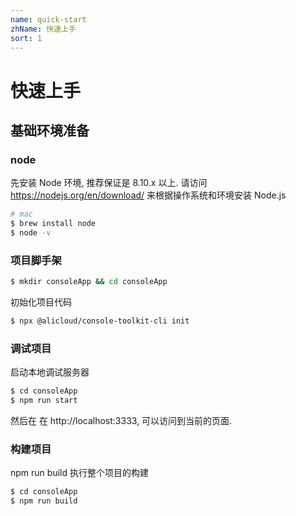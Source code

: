 ```yaml
---
name: quick-start
zhName: 快速上手
sort: 1
---
```


# 快速上手

## 基础环境准备

### node

先安装 Node 环境, 推荐保证是 8.10.x 以上. 请访问 https://nodejs.org/en/download/ 来根据操作系统和环境安装 Node.js

```bash
# mac
$ brew install node
$ node -v
```

### 项目脚手架

```bash
$ mkdir consoleApp && cd consoleApp
```

初始化项目代码

```bash
$ npx @alicloud/console-toolkit-cli init
```

### 调试项目

启动本地调试服务器

```bash
$ cd consoleApp
$ npm run start
```

然后在 在 http://localhost:3333, 可以访问到当前的页面.

### 构建项目

npm run build 执行整个项目的构建

```bash
$ cd consoleApp
$ npm run build
```